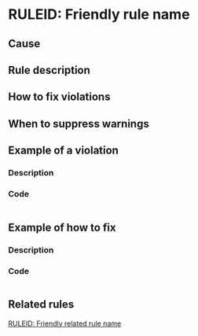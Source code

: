 # RULEID: Friendly rule name

## Cause

## Rule description

## How to fix violations

## When to suppress warnings

## Example of a violation

### Description

### Code

```
```

## Example of how to fix

### Description

### Code

```
```

## Related rules

[RULEID: Friendly related rule name](https://github.com/your-account/your-repo/blob/master/docs/reference/RULEID_FriendlyRelatedRuleName.md)
